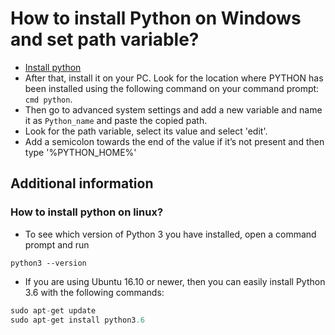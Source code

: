 # How to install Python on Windows and set path variable?

* [Install python](https://www.python.org/downloads/)
* After that, install it on your PC. Look for the location where PYTHON has been installed using the following command on your command prompt: `cmd python`.
* Then go to advanced system settings and add a new variable and name it as `Python_name` and paste the copied path.
* Look for the path variable, select its value and select 'edit'.
* Add a semicolon towards the end of the value if it’s not present and then type '%PYTHON_HOME%'

## Additional information

### How to install python on linux?

* To see which version of Python 3 you have installed, open a command prompt and run

```python3
python3 --version
```

* If you are using Ubuntu 16.10 or newer, then you can easily install Python 3.6 with the following commands:

```python
sudo apt-get update
sudo apt-get install python3.6
```

